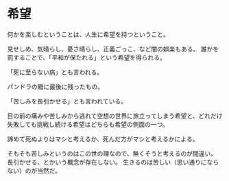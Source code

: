 # 希望

何かを楽しむということは、人生に希望を持つということ。

見せしめ、気晴らし、憂さ晴らし、正義ごっこ、など闇の娯楽もある。
誰かを罰することで、「平和が保たれる」という希望を得られる。

「死に至らない病」とも言われる。

パンドラの箱に最後に残ったもの。

「苦しみを長引かせる」とも言われている。

目の前の痛みや苦しみから逃れて空想の世界に旅立ってしまう希望と、どれだけ失敗しても挑戦し続ける希望はどちらも希望の側面の一つ。

諦めて死ぬよりはマシと考えるか、死んだ方がマシと考えるかによる。

そもそも苦しみというのはこの世の理なので、無くそうと考えるのが間違い。
長引かせる、とかいう概念が存在しない。
生きるのは苦しい（思い通りにならない）のが当然だ。

